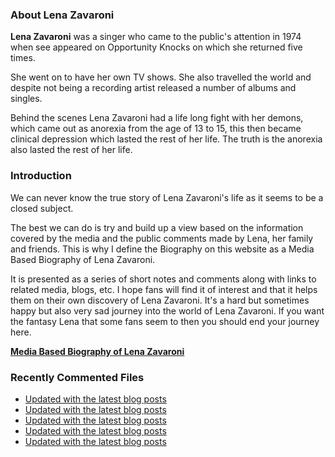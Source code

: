 ### About Lena Zavaroni

<p><strong>Lena Zavaroni</strong> was a singer who came to the public's attention in 1974 when see appeared on Opportunity Knocks on which she returned five times.</p>

<p>She went on to have her own TV shows. She also travelled the world and despite not being a recording artist released a number of albums and singles.</p>

<p>Behind the scenes Lena Zavaroni had a life long fight with her demons, which came out as anorexia from the age of 13 to 15, this then became clinical depression which lasted the rest of her life. The truth is the anorexia also lasted the rest of her life.</p>

### Introduction

<p>We can never know the true story of Lena Zavaroni's life as it seems to be a closed subject.</p>

<p>The best we can do is try and build up a view based on the information covered by the media and the public comments made by Lena, her family and friends. This is why I define the Biography on this website as a Media Based Biography of Lena Zavaroni.</p>

<p>It is presented as a series of short notes and comments along with links to related media, blogs, etc. I hope fans will find it of interest and that it helps them on their own discovery of Lena Zavaroni. It's a hard but sometimes happy but also very sad journey into the world of Lena Zavaroni. If you want the fantasy Lena that some fans seem to then you should end your journey here.</p>

<a href="https://fanzoflenazavaroni.github.io/biography/lena-zavaroni/"><strong>Media Based Biography of Lena Zavaroni</strong></a>

### Recently Commented Files

<!-- BLOG-POST-LIST:START -->
- [Updated with the latest blog posts](https://github.com/FanzOfLenaZavaroni/fanzoflenazavaroni.github.io/commit/78773971c7c63dc2a71c6d7cbef2bc9a5807276b)
- [Updated with the latest blog posts](https://github.com/FanzOfLenaZavaroni/fanzoflenazavaroni.github.io/commit/d812a1b276d066b5a4a86315a8873f7edf3dc764)
- [Updated with the latest blog posts](https://github.com/FanzOfLenaZavaroni/fanzoflenazavaroni.github.io/commit/4e1db72552a97ebf168cb2485aba5d6c2fedbea1)
- [Updated with the latest blog posts](https://github.com/FanzOfLenaZavaroni/fanzoflenazavaroni.github.io/commit/5c30594a9313c369b9593bfb95b24ab1b874c16e)
- [Updated with the latest blog posts](https://github.com/FanzOfLenaZavaroni/fanzoflenazavaroni.github.io/commit/6d9b1d6f01f44d55fd831f7265d33effcd20aa0a)
<!-- BLOG-POST-LIST:END -->
